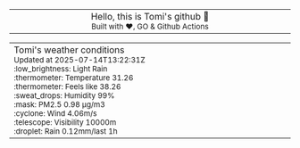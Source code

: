 
<div align="center">
<table>
<tbody>
<td align="center">
<img width="2000" height="0"><br>
Hello, this is Tomi's github 👋<br>
<sup>Built with ❤️, GO & Github Actions</sup><br>
<img width="2000" height="0">
</td>
</tbody>
</table>
</div>
<table>
<tbody>
<td align="left">
<img width="2000" height="0"><br>
Tomi's weather conditions<br>
<sup>Updated at 2025-07-14T13:22:31Z</sup><br>
<sup>:low_brightness: Light Rain</sup><br>
<sup>:thermometer: Temperature 31.26 </sup><br>
<sup>:thermometer: Feels like 38.26</sup><br>
<sup>:sweat_drops: Humidity 99%</sup><br>
<sup>:mask: PM2.5 0.98 μg/m3</sup><br>
<sup>:cyclone: Wind 4.06m/s </sup><br>
<sup>:telescope: Visibility 10000m </sup><br>
<sup>:droplet: Rain 0.12mm/last 1h </sup><br>
<img width="2000" height="0">
</td>
<td align="left">
<img width="2000" height="0"><br>
<br>
<img width="2000" height="0">
</td>
</tbody>
</table>
</div>
    